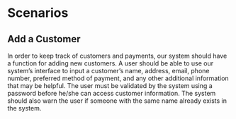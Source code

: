 # Scenarios

## Add a Customer

In order to keep track of customers and payments, our system should have a function for adding new customers. A user should be able to use our system’s interface to input a customer’s name, address, email, phone number, preferred method of payment, and any other additional information that may be helpful. The user must be validated by the system using a password before he/she can access customer information. The system should also warn the user if someone with the same name already exists in the system.
